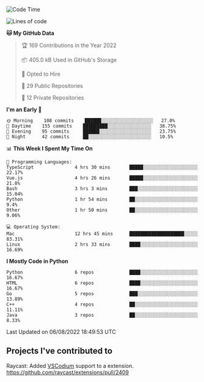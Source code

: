 <!--START_SECTION:waka-->
![Code Time](http://img.shields.io/badge/Code%20Time-0%20secs-blue)

![Lines of code](https://img.shields.io/badge/From%20Hello%20World%20I%27ve%20Written-983%20Thousand%20lines%20of%20code-blue)

**🐱 My GitHub Data** 

> 🏆 169 Contributions in the Year 2022
 > 
> 📦 405.0 kB Used in GitHub's Storage 
 > 
> 💼 Opted to Hire
 > 
> 📜 29 Public Repositories 
 > 
> 🔑 12 Private Repositories  
 > 
**I'm an Early 🐤** 

```text
🌞 Morning    108 commits    ██████░░░░░░░░░░░░░░░░░░░   27.0% 
🌆 Daytime    155 commits    █████████░░░░░░░░░░░░░░░░   38.75% 
🌃 Evening    95 commits     ██████░░░░░░░░░░░░░░░░░░░   23.75% 
🌙 Night      42 commits     ██░░░░░░░░░░░░░░░░░░░░░░░   10.5%

```


📊 **This Week I Spent My Time On** 

```text
💬 Programming Languages: 
TypeScript               4 hrs 30 mins       █████░░░░░░░░░░░░░░░░░░░░   22.17% 
Vue.js                   4 hrs 26 mins       █████░░░░░░░░░░░░░░░░░░░░   21.8% 
Bash                     3 hrs 3 mins        ███░░░░░░░░░░░░░░░░░░░░░░   15.04% 
Python                   1 hr 54 mins        ██░░░░░░░░░░░░░░░░░░░░░░░   9.4% 
Other                    1 hr 50 mins        ██░░░░░░░░░░░░░░░░░░░░░░░   9.06%

💻 Operating System: 
Mac                      12 hrs 45 mins      ████████████████████░░░░░   83.31% 
Linux                    2 hrs 33 mins       ████░░░░░░░░░░░░░░░░░░░░░   16.69%

```

**I Mostly Code in Python** 

```text
Python                   6 repos             ████░░░░░░░░░░░░░░░░░░░░░   16.67% 
HTML                     6 repos             ████░░░░░░░░░░░░░░░░░░░░░   16.67% 
Go                       5 repos             ███░░░░░░░░░░░░░░░░░░░░░░   13.89% 
C++                      4 repos             ██░░░░░░░░░░░░░░░░░░░░░░░   11.11% 
Java                     3 repos             ██░░░░░░░░░░░░░░░░░░░░░░░   8.33%

```



 Last Updated on 06/08/2022 18:49:53 UTC
<!--END_SECTION:waka-->

## Projects I've contributed to
Raycast: Added [VSCodium](https://github.com/VSCodium/vscodium) support to a extension. https://github.com/raycast/extensions/pull/2409
